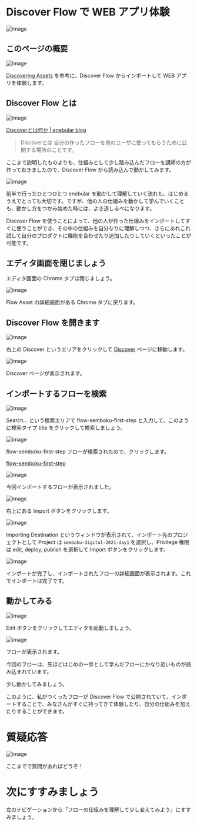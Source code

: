 # Discover Flow で WEB アプリ体験

![image](https://i.gyazo.com/2fe8f1e2d461451f6b5212996272c3ee.jpg)

## このページの概要

![image](https://i.gyazo.com/012495d03dfe39bc09cb4d2f4f02581b.png)

[Discovering Assets](https://docs.enebular.com/ja/Discover/) を参考に、Discover Flow からインポートして WEB アプリを体験します。

## Discover Flow とは

![image](https://blog.enebular.com/wp-content/uploads/2020/11/box-image-768x395.png)

[Discoverとは何か \| enebular blog](https://blog.enebular.com/function/discover/)

> Discoverとは
> 自分の作ったフローを他のユーザに使ってもらうために公開する場所のことです。

ここまで説明したものよりも、仕組みとして少し踏み込んだフローを講師の方が作っておきましたので、Discover Flow から読み込んで動かしてみます。

![image](https://i.gyazo.com/8c01b75bf90a685bd1a5f1192f721c02.png)

前半で行ったひとつひとつ enebular を動かして理解していく流れも、はじめるうえでとっても大切です。ですが、他の人の仕組みを動かして学んでいくことも、動かし方をつかみ始めた時には、よき道しるべになります。

Discover Flow を使うことによって、他の人が作った仕組みをインポートしてすぐに使うことができ、その中の仕組みを自分なりに理解しつつ、さらにあれこれ試して自分のプロダクトに機能を合わせたり追加したりしていくといったことが可能です。

## エディタ画面を閉じましょう

エディタ画面の Chrome タブは閉じましょう。

![image](https://i.gyazo.com/90032514347caf9da11c394b202742d6.png)

Flow Asset の詳細画面がある Chrome タブに戻ります。

## Discover Flow を開きます

![image](https://i.gyazo.com/80f28a196c2336bc6fb202dd665ee9d8.png)

右上の Discover というエリアをクリックして [Discover](https://enebular.com/discover) ページに移動します。

![image](https://i.gyazo.com/67efba847f48826da6b5b67d0e26c03a.png)

Discover ページが表示されます。

## インポートするフローを検索

![image](https://i.gyazo.com/c7eb27b16053b1fd3fa5f332faa37eed.png)

Search... という検索エリアで flow-semboku-first-step と入力して、このように検索タイプ title をクリックして検索しましょう。

![image](https://i.gyazo.com/72580a9819bfc138a23b4202d2d813b4.png)

flow-semboku-first-step フローが検索されたので、クリックします。

[flow-semboku-first-step](https://enebular.com/discover/flow/0000494d-ffde-4e89-9da7-7bf49543f290)

![image](https://i.gyazo.com/0ff6f1c1a3a16535aa6cd06d52d22672.png)

今回インポートするフローが表示されました。

![image](https://i.gyazo.com/ef11d0d0b83264de88c17261f002d668.png)

右上にある Import ボタンをクリックします。

![image](https://i.gyazo.com/5f45710d6ba69deb16fdb8457720f3da.png)

Importing Destination というウィンドウが表示されて、インポート先のプロジェクトとして Project は `semboku-digital-2021-day1` を選択し、Privilege 権限は edit, deploy, publish を選択して Import ボタンをクリックします。

![image](https://i.gyazo.com/5a4d408f17ef88344dd6cf919e65dfcf.png)

インポートが完了し、インポートされたフローの詳細画面が表示されます。これでインポートは完了です。

## 動かしてみる

![image](https://i.gyazo.com/040208eb0965169117e7170adbc0d169.png)

Edit ボタンをクリックしてエディタを起動しましょう。

![image](https://i.gyazo.com/97a5b070deb58d44f4095d4613d422ec.png)

フローが表示されます。

今回のフローは、先ほどはじめの一歩として学んだフローにかなり近いものが読み込まれています。

少し動かしてみましょう。

このように、私がつくったフローが Discover Flow で公開されていて、インポートすることで、みなさんがすぐに持ってきて体験したり、自分の仕組みを加えたりすることができます。

# 質疑応答

![image](https://i.gyazo.com/aba8ccd625e7320883851b71ebd0caf2.png)

ここまでで質問があればどうぞ！

# 次にすすみましょう

左のナビゲーションから「フローの仕組みを理解して少し変えてみよう」にすすみましょう。

